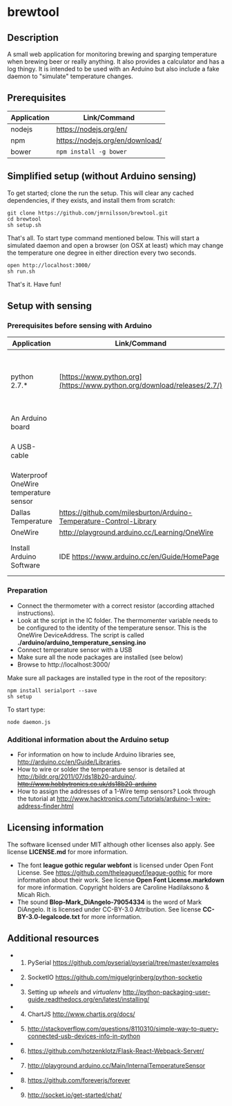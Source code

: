 # brewtool

## Description
A small web application for monitoring brewing and sparging temperature when brewing beer or really anything. It also provides a calculator and has a log thingy. It is intended to be used with an Arduino but also include a fake daemon to "simulate" temperature changes.

## Prerequisites 
Application | Link/Command 
------ | ------ 
nodejs | https://nodejs.org/en/ 
npm | https://nodejs.org/en/download/ 
bower | `npm install -g bower`

## Simplified setup (without Arduino sensing)
To get started; clone the run the setup. This will clear any cached dependencies, if they exists, and install them from scratch:

    git clone https://github.com/jmrnilsson/brewtool.git
    cd brewtool
    sh setup.sh

That's all. To start type command mentioned below. This will start a simulated daemon and open a browser (on OSX at least) which may change the temperature one degree in either direction every two seconds. 

    open http://localhost:3000/
    sh run.sh 
    
That's it. Have fun!

## Setup with sensing
### Prerequisites before sensing with Arduino
Application | Link/Command | Comment   
------ | ------ | ------
python 2.7.* | [https://www.python.org](https://www.python.org/download/releases/2.7/) | Only needed during build of SerialPort by node-gyp
An Arduino board | | 
A USB-cable | | i.e. Rev3 or something similar
Waterproof OneWire temperature sensor | | i.e. DS18B20, DS1822, DS1820
Dallas Temperature | https://github.com/milesburton/Arduino-Temperature-Control-Library | Library 
OneWire | http://playground.arduino.cc/Learning/OneWire | Library
Install Arduino Software | IDE https://www.arduino.cc/en/Guide/HomePage | Other tools can be used of course

### Preparation 
* Connect the thermometer with a correct resistor (according attached instructions). 
* Look at the script in the IC folder. The thermomenter variable needs to be configured to the identity of the temperature sensor. This is the OneWire DeviceAddress. The script is called __./arduino/arduino_temperature_sensing.ino__
* Connect temperature sensor with a USB
* Make sure all the node packages are installed (see below)
* Browse to http://localhost:3000/

Make sure all packages are installed type in the root of the repository:

    npm install serialport --save
    sh setup

To start type:

    node daemon.js

### Additional information about the Arduino setup
* For information on how to include Arduino libraries see, http://arduino.cc/en/Guide/Libraries.
* How to wire or solder the temperature sensor is detailed at http://bildr.org/2011/07/ds18b20-arduino/.
~~http://www.hobbytronics.co.uk/ds18b20-arduino~~
* How to assign the addresses of a 1-Wire temp sensors? Look through the tutorial at http://www.hacktronics.com/Tutorials/arduino-1-wire-address-finder.html

## Licensing information
The software licensed under MIT although other licenses also apply. See license __LICENSE.md__ for more information.
* The font __league gothic regular webfont__ is licensed under Open Font License. See https://github.com/theleagueof/league-gothic for more information about their work. See license __Open Font License.markdown__ for more information. Copyright holders are Caroline Hadilaksono & Micah Rich.
* The sound __Blop-Mark_DiAngelo-79054334__ is the word of Mark DiAngelo. It is licensed under CC-BY-3.0 Attribution. See license __CC-BY-3.0-legalcode.txt__ for more information.

## Additional resources
+ 1. PySerial https://github.com/pyserial/pyserial/tree/master/examples
+ 2. SocketIO https://github.com/miguelgrinberg/python-socketio
+ 3. Setting up *wheels* and *virtualenv* http://python-packaging-user-guide.readthedocs.org/en/latest/installing/
+ 4. ChartJS http://www.chartjs.org/docs/
+ 5. http://stackoverflow.com/questions/8110310/simple-way-to-query-connected-usb-devices-info-in-python
+ 6. https://github.com/hotzenklotz/Flask-React-Webpack-Server/
+ 7. http://playground.arduino.cc/Main/InternalTemperatureSensor
+ 8. https://github.com/foreverjs/forever
+ 9. http://socket.io/get-started/chat/
